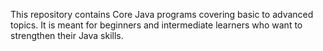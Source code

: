 This repository contains Core Java programs covering basic to advanced topics.
It is meant for beginners and intermediate learners who want to strengthen their Java skills.
